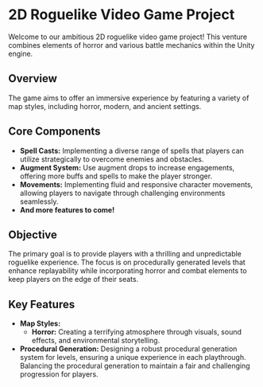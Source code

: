 # 2D Roguelike Video Game Project

Welcome to our ambitious 2D roguelike video game project! This venture combines elements of horror and various battle mechanics within the Unity engine. 

## Overview
The game aims to offer an immersive experience by featuring a variety of map styles, including horror, modern, and ancient settings. 

## Core Components
- **Spell Casts:** Implementing a diverse range of spells that players can utilize strategically to overcome enemies and obstacles.
- **Augment System:** Use augment drops to increase engagements, offering more buffs and spells to make the player stronger.
- **Movements:** Implementing fluid and responsive character movements, allowing players to navigate through challenging environments seamlessly.
- **And more features to come!**

## Objective
The primary goal is to provide players with a thrilling and unpredictable roguelike experience. The focus is on procedurally generated levels that enhance replayability while incorporating horror and combat elements to keep players on the edge of their seats. 

## Key Features
- **Map Styles:** 
  - **Horror:** Creating a terrifying atmosphere through visuals, sound effects, and environmental storytelling.
- **Procedural Generation:** Designing a robust procedural generation system for levels, ensuring a unique experience in each playthrough. Balancing the procedural generation to maintain a fair and challenging progression for players.
